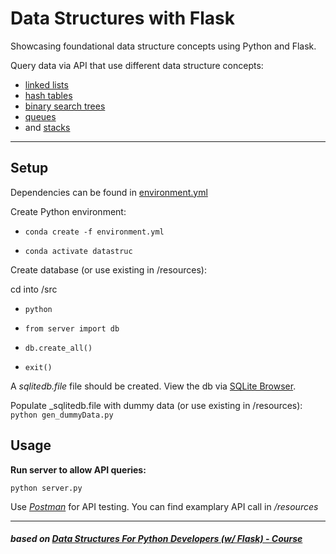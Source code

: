 # Data Structures with Flask

Showcasing foundational data structure concepts using Python and Flask.

Query data via API that use different data structure concepts:

* [linked lists](./src/structures/linked_list.py)
* [hash tables](./src/structures/hash_table.py)
* [binary search trees](./src/structures/binary_search_tree.py)
* [queues](./src/structures/queue.py)
* and [stacks](./src/structures/stack.py)

---

## Setup

Dependencies can be found in [environment.yml](environment.yml)

Create Python environment:

* `conda create -f environment.yml`

* `conda activate datastruc`

Create database (or use existing in /resources):

cd into /src

* `python`

* `from server import db`

* `db.create_all()`

* `exit()`

A _sqlitedb.file_ file should be created. View the db via [SQLite Browser](https://sqlitebrowser.org/dl/).

Populate _sqlitedb.file with dummy data (or use existing in /resources): `python gen_dummyData.py`

## Usage

**Run server to allow API queries:**

`python server.py`

Use _[Postman](https://www.postman.com/)_ for API testing. You can find examplary API call in _/resources_

---

##### _based on [Data Structures For Python Developers (w/ Flask) - Course](https://youtu.be/74NW-84BqbA)_
